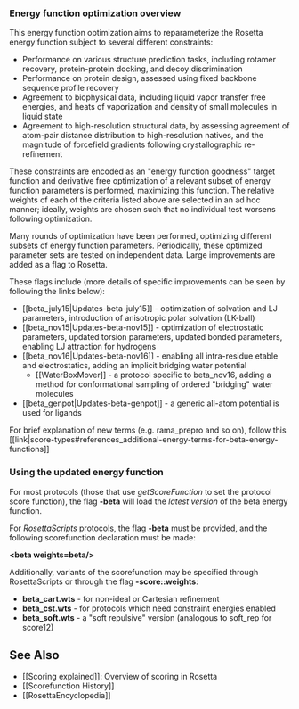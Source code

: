 ### Energy function optimization overview

This energy function optimization aims to reparameterize the Rosetta energy function subject to several different constraints:

* Performance on various structure prediction tasks, including rotamer recovery, protein-protein docking, and decoy discrimination
* Performance on protein design, assessed using fixed backbone sequence profile recovery
* Agreement to biophysical data, including liquid vapor transfer free energies, and heats of vaporization and density of small molecules in liquid state
* Agreement to high-resolution structural data, by assessing agreement of atom-pair distance distribution to high-resolution natives, and the magnitude of forcefield gradients following crystallographic re-refinement

These constraints are encoded as an "energy function goodness" target function and derivative free optimization of a relevant subset of energy function parameters is performed, maximizing this function.  The relative weights of each of the criteria listed above are selected in an ad hoc manner; ideally, weights are chosen such that no individual test worsens following optimization.

Many rounds of optimization have been performed, optimizing different subsets of energy function parameters.  Periodically, these optimized parameter sets are tested on independent data. Large improvements are added as a flag to Rosetta.

These flags include (more details of specific improvements can be seen by following the links below):
* [[beta_july15|Updates-beta-july15]] - optimization of solvation and LJ parameters, introduction of anisotropic polar solvation (LK-ball)
* [[beta_nov15|Updates-beta-nov15]] - optimization of electrostatic parameters, updated torsion parameters, updated bonded parameters, enabling LJ attraction for hydrogens
* [[beta_nov16|Updates-beta-nov16]] - enabling all intra-residue etable and electrostatics, adding an implicit bridging water potential
    * [[WaterBoxMover]] - a protocol specific to beta_nov16, adding a method for conformational sampling of ordered "bridging" water molecules
* [[beta_genpot|Updates-beta-genpot]] - a generic all-atom potential is used for ligands

For brief explanation of new terms (e.g. rama_prepro and so on), follow this [[link|score-types#references_additional-energy-terms-for-beta-energy-functions]]

### Using the updated energy function

For most protocols (those that use _getScoreFunction_ to set the protocol score function), the flag **-beta** will load the _latest version_ of the beta energy function.

For _RosettaScripts_ protocols, the flag **-beta** must be provided, and the following scorefunction declaration must be made:

**\<beta weights=beta/\>**

Additionally, variants of the scorefunction may be specified through RosettaScripts or through the flag **-score::weights**:

* **beta_cart.wts** - for non-ideal or Cartesian refinement
* **beta_cst.wts** - for protocols which need constraint energies enabled
* **beta_soft.wts** - a "soft repulsive" version (analogous to soft_rep for score12)

## See Also

* [[Scoring explained]]: Overview of scoring in Rosetta
* [[Scorefunction History]]
* [[RosettaEncyclopedia]]